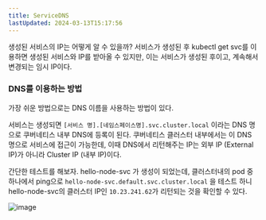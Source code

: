 ```yaml
---
title: ServiceDNS
lastUpdated: 2024-03-13T15:17:56
---
```


생성된 서비스의 IP는 어떻게 알 수 있을까? 서비스가 생성된 후 kubectl get svc를 이용하면 생성된 서비스와 IP를 받아올 수 있지만, 이는 서비스가 생성된 후이고, 계속해서 변경되는 임시 IP이다.

### DNS를 이용하는 방법
가장 쉬운 방법으로는 DNS 이름을 사용하는 방법이 있다.

서비스는 생성되면 `[서비스 명].[네임스페이스명].svc.cluster.local` 이라는 DNS 명으로 쿠버네티스 내부 DNS에 등록이 된다. 쿠버네티스 클러스터 내부에서는 이 DNS 명으로 서비스에 접근이 가능한데, 이때 DNS에서 리턴해주는 IP는 외부 IP (External IP)가 아니라 Cluster IP (내부 IP)이다.

간단한 테스트를 해보자. hello-node-svc 가 생성이 되었는데, 클러스터내의 pod 중 하나에서 ping으로 `hello-node-svc.default.svc.cluster.local` 을 테스트 하니 hello-node-svc의 클러스터 IP인 `10.23.241.62`가 리턴되는 것을 확인할 수 있다. 

![image](https://github.com/rlaisqls/rlaisqls/assets/81006587/c1cdf6d3-4506-4bc2-b639-cf0e2dc77d04)

